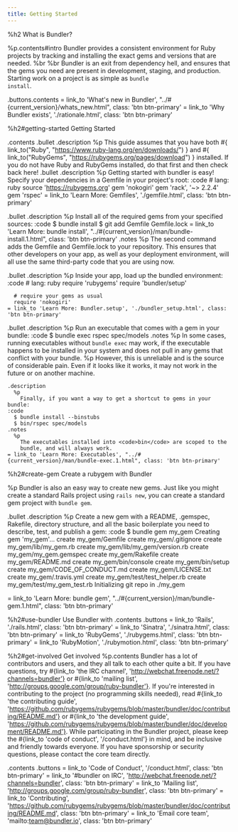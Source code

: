 ```yaml
---
title: Getting Started
---
```

%h2 What is Bundler?

%p.contents#intro
  Bundler provides a consistent environment for Ruby projects by tracking
  and installing the exact gems and versions that are needed.
  %br
  %br
  Bundler is an exit from dependency hell, and ensures that the gems
  you need are present in development, staging, and production.
  Starting work on a project is as simple as <code>bundle install</code>.

.buttons.contents
  = link_to 'What\'s new in Bundler', "../#{current_version}/whats_new.html", class: 'btn btn-primary'
  = link_to 'Why Bundler exists', './rationale.html', class: 'btn btn-primary'

%h2#getting-started
  Getting Started

.contents
  .bullet
    .description
      %p
        This guide assumes that you have both #{ link_to("Ruby", "https://www.ruby-lang.org/en/downloads/") }
        and #{ link_to("RubyGems", "https://rubygems.org/pages/download") } installed. If you do not have Ruby
        and RubyGems installed, do that first and then check back here!
  .bullet
    .description
      %p
        Getting started with bundler is easy!
        Specify your dependencies in a Gemfile in your project's root:
    :code
      # lang: ruby
      source 'https://rubygems.org'
      gem 'nokogiri'
      gem 'rack', '~> 2.2.4'
      gem 'rspec'
    = link_to 'Learn More: Gemfiles', './gemfile.html', class: 'btn btn-primary'

  .bullet
    .description
      %p
        Install all of the required gems from your specified sources:
    :code
      $ bundle install
      $ git add Gemfile Gemfile.lock
    = link_to 'Learn More: bundle install', "../#{current_version}/man/bundle-install.1.html", class: 'btn btn-primary'
    .notes
      %p
        The second command adds the Gemfile and Gemfile.lock to your repository. This ensures
        that other developers on your app, as well as your deployment environment, will all use
        the same third-party code that you are using now.

  .bullet
    .description
      %p
        Inside your app, load up the bundled environment:
    :code
      # lang: ruby
      require 'rubygems'
      require 'bundler/setup'

      # require your gems as usual
      require 'nokogiri'
    = link_to 'Learn More: Bundler.setup', './bundler_setup.html', class: 'btn btn-primary'
  .bullet
    .description
      %p
        Run an executable that comes with a gem in your bundle:
    :code
      $ bundle exec rspec spec/models
    .notes
      %p
        In some cases, running executables without <code>bundle exec</code>
        may work, if the executable happens to be installed in your system
        and does not pull in any gems that conflict with your bundle.
      %p
        However, this is unreliable and is the source of considerable pain.
        Even if it looks like it works, it may not work in the future or
        on another machine.

    .description
      %p
        Finally, if you want a way to get a shortcut to gems in your bundle:
    :code
      $ bundle install --binstubs
      $ bin/rspec spec/models
    .notes
      %p
        The executables installed into <code>bin</code> are scoped to the
        bundle, and will always work.
    = link_to 'Learn More: Executables', "../#{current_version}/man/bundle-exec.1.html", class: 'btn btn-primary'

%h2#create-gem Create a rubygem with Bundler

%p
  Bundler is also an easy way to create new gems. Just like you might create a standard Rails project using <code>rails new</code>, you can create a standard gem project with <code>bundle gem</code>.

.bullet
  .description
    %p
      Create a new gem with a README, .gemspec, Rakefile, directory structure, and all the basic boilerplate you need to describe, test, and publish a gem:
  :code
    $ bundle gem my_gem
    Creating gem 'my_gem'...
          create  my_gem/Gemfile
          create  my_gem/.gitignore
          create  my_gem/lib/my_gem.rb
          create  my_gem/lib/my_gem/version.rb
          create  my_gem/my_gem.gemspec
          create  my_gem/Rakefile
          create  my_gem/README.md
          create  my_gem/bin/console
          create  my_gem/bin/setup
          create  my_gem/CODE_OF_CONDUCT.md
          create  my_gem/LICENSE.txt
          create  my_gem/.travis.yml
          create  my_gem/test/test_helper.rb
          create  my_gem/test/my_gem_test.rb
    Initializing git repo in ./my_gem

  = link_to 'Learn More: bundle gem', "../#{current_version}/man/bundle-gem.1.html", class: 'btn btn-primary'

%h2#use-bundler Use Bundler with
.contents
  .buttons
    = link_to 'Rails', './rails.html', class: 'btn btn-primary'
    = link_to 'Sinatra', './sinatra.html', class: 'btn btn-primary'
    = link_to 'RubyGems', './rubygems.html', class: 'btn btn-primary'
    = link_to 'RubyMotion', './rubymotion.html', class: 'btn btn-primary'

%h2#get-involved Get involved
%p.contents
  Bundler has a lot of contributors and users, and they all talk to each other quite a bit.
  If you have questions, try #{link_to 'the IRC channel', 'http://webchat.freenode.net/?channels=bundler'}
  or #{link_to 'mailing list', 'http://groups.google.com/group/ruby-bundler'}.
  If you're interested in contributing to the project (no programming skills needed),
  read #{link_to 'the contributing guide', 'https://github.com/rubygems/rubygems/blob/master/bundler/doc/contributing/README.md'}
  or #{link_to 'the development guide', 'https://github.com/rubygems/rubygems/blob/master/bundler/doc/development/README.md'}.
  While participating in the Bundler project, please keep the #{link_to 'code of conduct', '/conduct.html'}
  in mind, and be inclusive and friendly towards everyone. If you have sponsorship or security questions, please contact the core team directly.

.contents
  .buttons
    = link_to 'Code of Conduct', '/conduct.html', class: 'btn btn-primary'
    = link_to '#bundler on IRC', 'http://webchat.freenode.net/?channels=bundler', class: 'btn btn-primary'
    = link_to 'Mailing list', 'http://groups.google.com/group/ruby-bundler', class: 'btn btn-primary'
    = link_to 'Contributing', 'https://github.com/rubygems/rubygems/blob/master/bundler/doc/contributing/README.md', class: 'btn btn-primary'
    = link_to 'Email core team', 'mailto:team@bundler.io', class: 'btn btn-primary'
